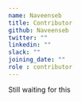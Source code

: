 ```yaml
---
name: Naveenseb
title: Contributor
github: Naveenseb
twitter: ""
linkedin: ""
slack: ""
joining_date: ""
role : contributor
---
```


Still waiting for this
